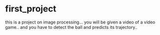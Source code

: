 # first_project
this is a project on image processing...
you will be given a video of a video game.. and you have to detect the ball and predicts its trajectory..

